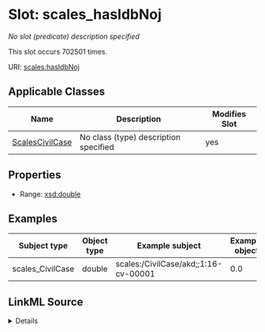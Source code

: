 

# Slot: scales_hasIdbNoj


_No slot (predicate) description specified_






This slot occurs 702501 times.


URI: [scales:hasIdbNoj](http://schemas.scales-okn.org/rdf/scales#hasIdbNoj)



<!-- no inheritance hierarchy -->





## Applicable Classes

| Name | Description | Modifies Slot |
| --- | --- | --- |
| [ScalesCivilCase](../classes/ScalesCivilCase.md) | No class (type) description specified |  yes  |







## Properties

* Range: [xsd:double](http://www.w3.org/2001/XMLSchema#double)






## Examples

| Subject type | Object type | Example subject | Example object | Occurrences |
| --- | --- | --- | --- | --- |
| scales_CivilCase | double | scales:/CivilCase/akd;;1:16-cv-00001 | 0.0 | 702501 |




## LinkML Source

<details>

```yaml
name: scales_hasIdbNoj
annotations:
  count:
    tag: count
    value: 702501
description: No slot (predicate) description specified
examples:
- object:
    example_object: '0.0'
    example_object_type: double
    example_predicate: scales:hasIdbNoj
    example_subject: scales:/CivilCase/akd;;1:16-cv-00001
    example_subject_type: scales_CivilCase
from_schema: scales-kg
rank: 1000
slot_uri: scales:hasIdbNoj
alias: scales_hasIdbNoj
domain_of:
- scales_CivilCase
range: double

```
</details>